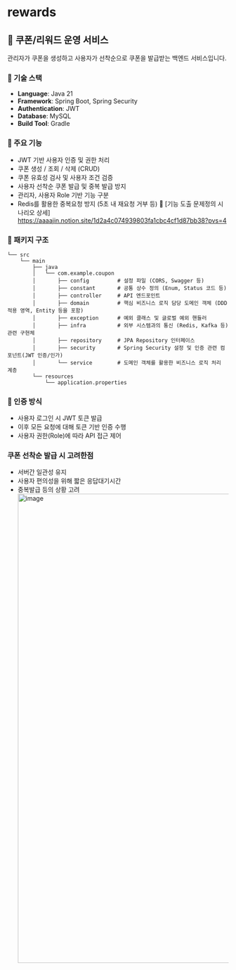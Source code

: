 # rewards
## 🎁 쿠폰/리워드 운영 서비스
관리자가 쿠폰을 생성하고 사용자가 선착순으로 쿠폰을 발급받는 백엔드 서비스입니다.

### 📌 기술 스택
- **Language**: Java 21  
- **Framework**: Spring Boot, Spring Security  
- **Authentication**: JWT  
- **Database**: MySQL  
- **Build Tool**: Gradle  

### 🎯 주요 기능
- JWT 기반 사용자 인증 및 권한 처리
- 쿠폰 생성 / 조회 / 삭제 (CRUD)
- 쿠폰 유효성 검사 및 사용자 조건 검증
- 사용자 선착순 쿠폰 발급 및 중복 발급 방지
- 관리자, 사용자 Role 기반 기능 구분
- Redis를 활용한 중복요청 방지 (5초 내 재요청 거부 등)
🔎 [기능 도출 문제정의 시나리오 상세] https://aaaajin.notion.site/1d2a4c074939803fa1cbc4cf1d87bb38?pvs=4

### 📂 패키지 구조
```
└── src
    └── main
        ├── java
        │   └── com.example.coupon
        │       ├── config         # 설정 파일 (CORS, Swagger 등)
        │       ├── constant       # 공통 상수 정의 (Enum, Status 코드 등)
        │       ├── controller     # API 엔드포인트
        │       ├── domain         # 핵심 비즈니스 로직 담당 도메인 객체 (DDD 적용 영역, Entity 등을 포함)
        │       ├── exception      # 예외 클래스 및 글로벌 예외 핸들러
        │       ├── infra          # 외부 시스템과의 통신 (Redis, Kafka 등) 관련 구현체
        │       ├── repository     # JPA Repository 인터페이스
        │       ├── security       # Spring Security 설정 및 인증 관련 컴포넌트(JWT 인증/인가)
        │       └── service        # 도메인 객체를 활용한 비즈니스 로직 처리 계층
        └── resources
            └── application.properties
```

### 🔐 인증 방식
- 사용자 로그인 시 JWT 토큰 발급
- 이후 모든 요청에 대해 토큰 기반 인증 수행
- 사용자 권한(Role)에 따라 API 접근 제어

### 쿠폰 선착순 발급 시 고려한점
- 서버간 일관성 유지
- 사용자 편의성을 위해 짧은 응답대기시간
- 중복발급 등의 상황 고려
  <img width="1069" alt="image" src="https://github.com/user-attachments/assets/df2f6d47-cbbe-4b5b-a92b-e25287229d47" />
